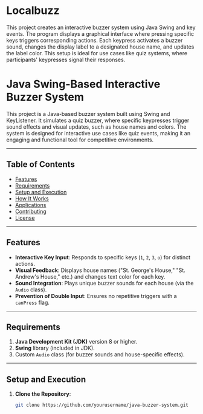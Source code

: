 # Localbuzz
This project creates an interactive buzzer system using Java Swing and key events. The program displays a graphical interface where pressing specific keys triggers corresponding actions. Each keypress activates a buzzer sound, changes the display label to a designated house name, and updates the label color. This setup is ideal for use cases like quiz systems, where participants' keypresses signal their responses.
# Java Swing-Based Interactive Buzzer System  

This project is a Java-based buzzer system built using Swing and KeyListener. It simulates a quiz buzzer, where specific keypresses trigger sound effects and visual updates, such as house names and colors. The system is designed for interactive use cases like quiz events, making it an engaging and functional tool for competitive environments.  

---

## Table of Contents  
- [Features](#features)  
- [Requirements](#requirements)  
- [Setup and Execution](#setup-and-execution)  
- [How It Works](#how-it-works)  
- [Applications](#applications)  
- [Contributing](#contributing)  
- [License](#license)  

---

## Features  
- **Interactive Key Input**: Responds to specific keys (`1`, `2`, `3`, `o`) for distinct actions.  
- **Visual Feedback**: Displays house names ("St. George's House," "St. Andrew's House," etc.) and changes text color for each key.  
- **Sound Integration**: Plays unique buzzer sounds for each house (via the `Audio` class).  
- **Prevention of Double Input**: Ensures no repetitive triggers with a `canPress` flag.  

---

## Requirements  
1. **Java Development Kit (JDK)** version 8 or higher.  
2. **Swing** library (included in JDK).  
3. Custom `Audio` class (for buzzer sounds and house-specific effects).  

---

## Setup and Execution  
1. **Clone the Repository**:  
   ```bash
   git clone https://github.com/yourusername/java-buzzer-system.git
